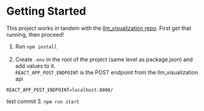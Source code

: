 # Getting Started
This project works in tandem with the [llm_visualization repo](https://github.com/zgordon01/llm_visualization). First get that running, then proceed!

1. Run `npm install`
<br /><br />
2. Create `.env` in the root of the project (same level as package.json) and add values to it.<br />
`REACT_APP_POST_ENDPOINT` is the POST endpoint from the llm_visualization api
```
REACT_APP_POST_ENDPOINT=localhost:8000/
```
 test commit
3. `npm run start`
